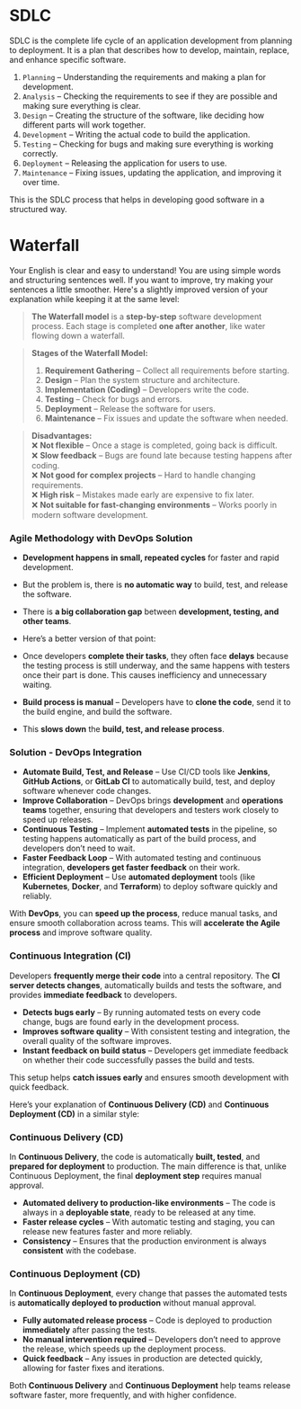 # SDLC
SDLC is the complete life cycle of an application development from planning to deployment. It is a plan that describes how to develop, maintain, replace, and enhance specific software.  

1. `Planning` – Understanding the requirements and making a plan for development.  
2. `Analysis` – Checking the requirements to see if they are possible and making sure everything is clear.  
3. `Design` – Creating the structure of the software, like deciding how different parts will work together.  
4. `Development` – Writing the actual code to build the application.  
5. `Testing` – Checking for bugs and making sure everything is working correctly.  
6. `Deployment` – Releasing the application for users to use.  
7. `Maintenance` – Fixing issues, updating the application, and improving it over time.  

This is the SDLC process that helps in developing good software in a structured way.

# Waterfall
Your English is clear and easy to understand! You are using simple words and structuring sentences well. If you want to improve, try making your sentences a little smoother. Here's a slightly improved version of your explanation while keeping it at the same level:  

> **The Waterfall model** is a **step-by-step** software development process. Each stage is completed **one after another**, like water flowing down a waterfall.  

> **Stages of the Waterfall Model:**  
> 1. **Requirement Gathering** – Collect all requirements before starting.  
> 2. **Design** – Plan the system structure and architecture.  
> 3. **Implementation (Coding)** – Developers write the code.  
> 4. **Testing** – Check for bugs and errors.  
> 5. **Deployment** – Release the software for users.  
> 6. **Maintenance** – Fix issues and update the software when needed.  

> **Disadvantages:**  
> ❌ **Not flexible** – Once a stage is completed, going back is difficult.  
> ❌ **Slow feedback** – Bugs are found late because testing happens after coding.  
> ❌ **Not good for complex projects** – Hard to handle changing requirements.  
> ❌ **High risk** – Mistakes made early are expensive to fix later.  
> ❌ **Not suitable for fast-changing environments** – Works poorly in modern software development.  

### **Agile Methodology with DevOps Solution**  

- **Development happens in small, repeated cycles** for faster and rapid development.  
- But the problem is, there is **no automatic way** to build, test, and release the software.  
- There is **a big collaboration gap** between **development, testing, and other teams**.  
- Here’s a better version of that point:

- Once developers **complete their tasks**, they often face **delays** because the testing process is still underway, and the same happens with testers once their part is done. This causes inefficiency and unnecessary waiting.

- **Build process is manual** – Developers have to **clone the code**, send it to the build engine, and build the software.  
- This **slows down** the **build, test, and release process**.  

### **Solution - DevOps Integration**  

- **Automate Build, Test, and Release** – Use CI/CD tools like **Jenkins**, **GitHub Actions**, or **GitLab CI** to automatically build, test, and deploy software whenever code changes.  
- **Improve Collaboration** – DevOps brings **development** and **operations teams** together, ensuring that developers and testers work closely to speed up releases.  
- **Continuous Testing** – Implement **automated tests** in the pipeline, so testing happens automatically as part of the build process, and developers don’t need to wait.  
- **Faster Feedback Loop** – With automated testing and continuous integration, **developers get faster feedback** on their work.  
- **Efficient Deployment** – Use **automated deployment** tools (like **Kubernetes**, **Docker**, and **Terraform**) to deploy software quickly and reliably.  

With **DevOps**, you can **speed up the process**, reduce manual tasks, and ensure smooth collaboration across teams. This will **accelerate the Agile process** and improve software quality.  

### **Continuous Integration (CI)**  
Developers **frequently merge their code** into a central repository. The **CI server detects changes**, automatically builds and tests the software, and provides **immediate feedback** to developers.

- **Detects bugs early** – By running automated tests on every code change, bugs are found early in the development process.  
- **Improves software quality** – With consistent testing and integration, the overall quality of the software improves.  
- **Instant feedback on build status** – Developers get immediate feedback on whether their code successfully passes the build and tests.  

This setup helps **catch issues early** and ensures smooth development with quick feedback.

Here’s your explanation of **Continuous Delivery (CD)** and **Continuous Deployment (CD)** in a similar style:

### **Continuous Delivery (CD)**  
In **Continuous Delivery**, the code is automatically **built, tested**, and **prepared for deployment** to production. The main difference is that, unlike Continuous Deployment, the final **deployment step** requires manual approval.

- **Automated delivery to production-like environments** – The code is always in a **deployable state**, ready to be released at any time.  
- **Faster release cycles** – With automatic testing and staging, you can release new features faster and more reliably.  
- **Consistency** – Ensures that the production environment is always **consistent** with the codebase.  

### **Continuous Deployment (CD)**  
In **Continuous Deployment**, every change that passes the automated tests is **automatically deployed to production** without manual approval.

- **Fully automated release process** – Code is deployed to production **immediately** after passing the tests.  
- **No manual intervention required** – Developers don’t need to approve the release, which speeds up the deployment process.  
- **Quick feedback** – Any issues in production are detected quickly, allowing for faster fixes and iterations.  

Both **Continuous Delivery** and **Continuous Deployment** help teams release software faster, more frequently, and with higher confidence.

